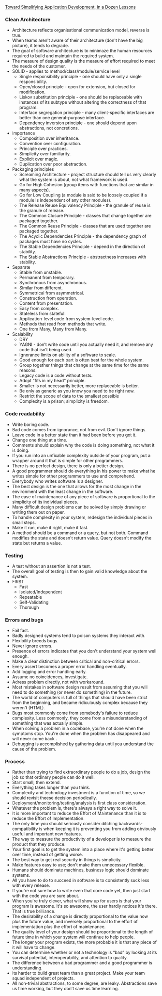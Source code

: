 [Toward Simplifying Application Development, in a Dozen Lessons](http://melconway.com/Home/pdf/simplify.pdf)

### Clean Architecture
- Architecture reflects organisational communication model, reverse is true.
- When teams aren't aware of their architecture (don't have the big picture), it tends to degrade.
- The goal of software architecture is to minimaze the human resources required to build and maintain the required system.
- The measure of design quality is the measure of effort required to meet the needs of the customer.
- SOLID - applies to method/class/module/service level
    - Single responsibility principle - one should have only a single responsibility.
    - Open/closed principle - open for extension, but closed for modification.
    - Liskov substitution principle - one should be replaceable with instances of its subtype without altering the correctness of that program.
    - Interface segregation principle - many client-specific interfaces are better than one general-purpose interface.
    - Dependency inversion principle - one should depend upon abstractions, not concretions.
- Importance
    - Composition over inheritance.
    - Convention over configuration.
    - Principle over practices.
    - Simplicity over familiarity.
    - Explicit over magic.
    - Duplication over poor abstraction.
- Packaging principles
    - Screaming Architecture - project structure should tell us very clearly what the system is about, not what framework is used.
    - Go for High Cohesion (group items with functions that are similar in many aspects).
    - Go for Low Coupling (a module is said to be loosely coupled if a module is independent of any other modules).
    - The Release Reuse Equivalency Principle - the granule of reuse is the granule of release.
    - The Common Closure Principle - classes that change together are packaged together.
    - The Common Reuse Principle - classes that are used together are packaged together.
    - The Acyclic Dependencies Principle - the dependency graph of packages must have no cycles.
    - The Stable Dependencies Principle - depend in the direction of stability.
    - The Stable Abstractions Principle - abstractness increases with stability.
- Separate
    - Stable from unstable.
    - Permanent from temporary.
    - Synchronous from asynchronous.
    - Similar from different.
    - Symmetrical from asymmetrical.
    - Construction from operation.
    - Content from presentation.
    - Easy from complex.
    - Stateless from stateful.
    - Application-level code from system-level code.
    - Methods that read from methods that write.
    - One from Many, Many from Many.
- Scalability
    - DRY
    - YAGNI - don’t write code until you actually need it, and remove any code that isn’t being used.
    - Ignorance limits on ability of a software to scale.
    - Good enough for each part is often best for the whole system.
    - Group together things that change at the same time for the same reasons.
    - Legacy code is a code without tests.
    - Adopt "fits in my head" principle.
    - Smaller is not necessarily better, more replaceable is better.
    - Be only as generic as you know you need to be right now.
    - Restrict the scope of data to the smallest possible
    - Complexity is a prison; simplicity is freedom.

### Code readability
- Write boring code.
- Bad code comes from ignorance, not from evil. Don't ignore things.
- Leave code in a better state than it had been before you got it.
- Change one thing at a time.
- Comments should explain why the code is doing something, not what it is doing.
- If you run into an unfixable complexity outside of your program, put a wrapper around it that is simple for other programmers.
- There is no perfect design, there is only a better design.
- A good programmer should do everything in his power to make what he writes simple for other programmers to use and comprehend.
- Everybody who writes software is a designer.
- The best design is the one that allows for the most change in the environment with the least change in the software.
- The ease of maintenance of any piece of software is proportional to the simplicity of its individual pieces.
- Many difficult design problems can be solved by simply drawing or writing them out on paper.
- To handle complexity in your system, redesign the individual pieces in small steps.
- Make it run, make it right, make it fast.
- A method should be a command or a query, but not both. Command modifies the state and doesn't return value. Query doesn't modify the state but returns a value.

### Testing
- A test without an assertion is not a test.
- The overall goal of testing is then to gain valid knowledge about the system.
- FIRST
    - Fast
    - Isolated/Independent
    - Repeatable
    - Self-Validating
    - Thorough

### Errors and bugs
- Fail fast.
- Badly designed systems tend to poison systems they interact with.
- Flexibility breeds bugs.
- Never ignore errors.
- Presence of errors indicates that you don't understand your system well enough.
- Make a clear distinction between critical and non-critical errors.
- Every assert becomes a proper error handling eventually.
- Add logging and error handling early.
- Assume no coincidences, investigate.
- Adress problem directly, not with workaround.
- Most mistakes in software design result from assuming that you will need to do something (or never do something) in the future.
- The world of computers is full of things that should have been strict from the beginning, and became ridiculously complex because they weren't (HTML).
- Bugs most commonly come from somebody's failure to reduce complexity. Less commonly, they come from a misunderstanding of something that was actually simple.
- When solving a problem in a codebase, you're not done when the symptoms stop. You're done when the problem has disappeared and will never come back .
- Debugging is accomplished by gathering data until you understand the cause of the problem.

### Process
- Rather than trying to find extraordinary people to do a job, design the job so that ordinary people can do it well.
- Start small, then extend.
- Everything takes longer than you think.
- Complexity and technology investment is a function of time, so we should revisit theese decision periodically.
- Deployment/monitoring/testing/analysis is first class consideration.
- Whatever the problem is, there's always a right way to solve it.
- It is more important to reduce the Effort of Maintenance than it is to reduce the Effort of Implementation.
- The only time you should seriously consider ditching backwards-compatibility is when keeping it is preventing you from adding obviously useful and important new features.
- The way to measure the productivity of a developer is to measure the product that they produce.
- Your first goal is to get the system into a place where it's getting better over time, instead of getting worse.
- The best way to get real security in things is simplicity.
- Make features easy to use; don't make them unnecessary flexible.
- Humans should dominate machines, business logic should dominate systems.
- All you have to do to succeed in software is to consistently suck less with every release.
- If you're not sure how to write even that core code yet, then just start with the code you are sure about.
- When you're truly clever, what will show up for users is that your program is awesome. It's so awesome, the user hardly notices it's there. That is true brilliance.
- The desirability of a change is directly proportional to the value now plus the future value, and inversely proportional to the effort of implementation plus the effort of maintenance.
- The quality level of your design should be proportional to the length of future time in which your system will continue to help people.
- The longer your program exists, the more probable it is that any piece of it will have to change.
- You can determine whether or not a technology is “bad” by looking at its survival potential, interoperability, and attention to quality.
- The difference between a bad programmer and a good programmer is understanding.
- Its harder to build great team than a great project. Make your team  squad independent of projects.
- All non-trivial abstractions, to some degree, are leaky. Abstractions save us time working, but they don’t save us time learning.
